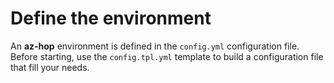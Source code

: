 # Define the environment
An **az-hop** environment is defined in the `config.yml` configuration file. Before starting, use the `config.tpl.yml` template to build a configuration file that fill your needs.

